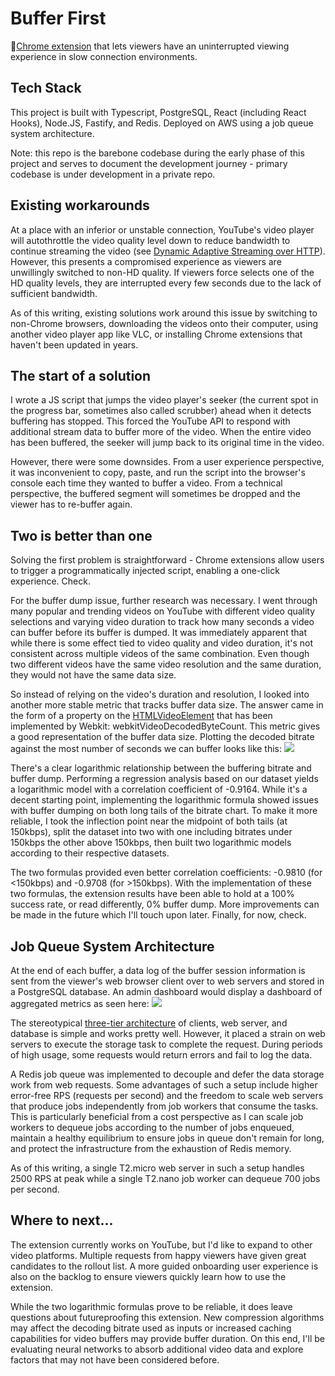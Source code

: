 # Buffer First
🧩[Chrome extension](https://chrome.google.com/webstore/detail/buffer-first/nfmmfalangpoddnbmpggkogocecengab?hl=en) that lets viewers have an uninterrupted viewing experience in slow connection environments.

## Tech Stack
This project is built with Typescript, PostgreSQL, React (including React Hooks), Node.JS, Fastify, and Redis. Deployed on AWS using a job queue system architecture. 

Note: this repo is the barebone codebase during the early phase of this project and serves to document the development journey - primary codebase is under development in a private repo.

## Existing workarounds

At a place with an inferior or unstable connection, YouTube's video player will autothrottle the video quality level down to reduce bandwidth to continue streaming the video (see [Dynamic Adaptive Streaming over HTTP](https://en.wikipedia.org/wiki/Dynamic_Adaptive_Streaming_over_HTTP)). However, this presents a compromised experience as viewers are unwillingly switched to non-HD quality. If viewers force selects one of the HD quality levels, they are interrupted every few seconds due to the lack of sufficient bandwidth.

As of this writing, existing solutions work around this issue by switching to non-Chrome browsers, downloading the videos onto their computer, using another video player app like VLC, or installing Chrome extensions that haven't been updated in years.

## The start of a solution
I wrote a JS script that jumps the video player's seeker (the current spot in the progress bar, sometimes also called scrubber) ahead when it detects buffering has stopped. This forced the YouTube API to respond with additional stream data to buffer more of the video. When the entire video has been buffered, the seeker will jump back to its original time in the video.

However, there were some downsides. From a user experience perspective, it was inconvenient to copy, paste, and run the script into the browser's console each time they wanted to buffer a video. From a technical perspective, the buffered segment will sometimes be dropped and the viewer has to re-buffer again.

## Two is better than one
Solving the first problem is straightforward - Chrome extensions allow users to trigger a programmatically injected script, enabling a one-click experience. Check.

For the buffer dump issue, further research was necessary. I went through many popular and trending videos on YouTube with different video quality selections and varying video duration to track how many seconds a video can buffer before its buffer is dumped. It was immediately apparent that while there is some effect tied to video quality and video duration, it's not consistent across multiple videos of the same combination. Even though two different videos have the same video resolution and the same duration, they would not have the same data size.

So instead of relying on the video's duration and resolution, I looked into another more stable metric that tracks buffer data size. The answer came in the form of a property on the [HTMLVideoElement](https://wiki.whatwg.org/wiki/Video_Metrics) that has been implemented by Webkit: webkitVideoDecodedByteCount. This metric gives a good representation of the buffer data size. Plotting the decoded bitrate against the most number of seconds we can buffer looks like this: ![](https://cl.ly/03c10b3d6aa0/Image%202019-08-10%20at%203.23.53%20PM.png)

There's a clear logarithmic relationship between the buffering bitrate and buffer dump. Performing a regression analysis based on our dataset yields a logarithmic model with a correlation coefficient of -0.9164. While it's a decent starting point, implementing the logarithmic formula showed issues with buffer dumping on both long tails of the bitrate chart. To make it more reliable, I took the inflection point near the midpoint of both tails (at 150kbps), split the dataset into two with one including bitrates under 150kbps the other above 150kbps, then built two logarithmic models according to their respective datasets.

The two formulas provided even better correlation coefficients: -0.9810 (for <150kbps) and -0.9708 (for >150kbps). With the implementation of these two formulas, the extension results have been able to hold at a 100% success rate, or read differently, 0% buffer dump. More improvements can be made in the future which I'll touch upon later. Finally, for now, check.

## Job Queue System Architecture

At the end of each buffer, a data log of the buffer session information is sent from the viewer's web browser client over to web servers and stored in a PostgreSQL database. An admin dashboard would display a dashboard of aggregated metrics as seen here:
![](https://cl.ly/7e8725dfcfd6/Monitoring%20Page.png)

The stereotypical [three-tier architecture](https://cl.ly/94243f5065b2/Image%202019-08-12%20at%209.00.29%20PM.png) of clients, web server, and database is simple and works pretty well. However, it placed a strain on web servers to execute the storage task to complete the request. During periods of high usage, some requests would return errors and fail to log the data.

A Redis job queue was implemented to decouple and defer the data storage work from web requests. Some advantages of such a setup include higher error-free RPS (requests per second) and the freedom to scale web servers that produce jobs independently from job workers that consume the tasks. This is particularly beneficial from a cost perspective as I can scale job workers to dequeue jobs according to the number of jobs enqueued, maintain a healthy equilibrium to ensure jobs in queue don't remain for long, and protect the infrastructure from the exhaustion of Redis memory.

As of this writing, a single T2.micro web server in such a setup handles 2500 RPS at peak while a single T2.nano job worker can dequeue 700 jobs per second.

## Where to next...
The extension currently works on YouTube, but I'd like to expand to other video platforms. Multiple requests from happy viewers have given great candidates to the rollout list. A more guided onboarding user experience is also on the backlog to ensure viewers quickly learn how to use the extension.

While the two logarithmic formulas prove to be reliable, it does leave questions about futureproofing this extension. New compression algorithms may affect the decoding bitrate used as inputs or increased caching capabilities for video buffers may provide buffer duration. On this end, I'll be evaluating neural networks to absorb additional video data and explore factors that may not have been considered before.
